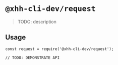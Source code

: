 # `@xhh-cli-dev/request`

> TODO: description

## Usage

```
const request = require('@xhh-cli-dev/request');

// TODO: DEMONSTRATE API
```
